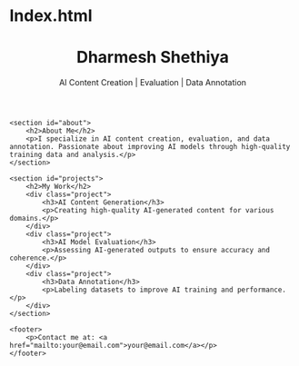 # Index.html
<!DOCTYPE html>
<html lang="en">
<head>
    <meta charset="UTF-8">
    <meta name="viewport" content="width=device-width, initial-scale=1.0">
    <title>Dharmesh Shethiya - AI Portfolio</title>
    <link rel="stylesheet" href="style.css">
</head>
<body>
    <header>
        <h1>Dharmesh Shethiya</h1>
        <p>AI Content Creation | Evaluation | Data Annotation</p>
    </header>

    <section id="about">
        <h2>About Me</h2>
        <p>I specialize in AI content creation, evaluation, and data annotation. Passionate about improving AI models through high-quality training data and analysis.</p>
    </section>

    <section id="projects">
        <h2>My Work</h2>
        <div class="project">
            <h3>AI Content Generation</h3>
            <p>Creating high-quality AI-generated content for various domains.</p>
        </div>
        <div class="project">
            <h3>AI Model Evaluation</h3>
            <p>Assessing AI-generated outputs to ensure accuracy and coherence.</p>
        </div>
        <div class="project">
            <h3>Data Annotation</h3>
            <p>Labeling datasets to improve AI training and performance.</p>
        </div>
    </section>

    <footer>
        <p>Contact me at: <a href="mailto:your@email.com">your@email.com</a></p>
    </footer>
</body>
</html>
